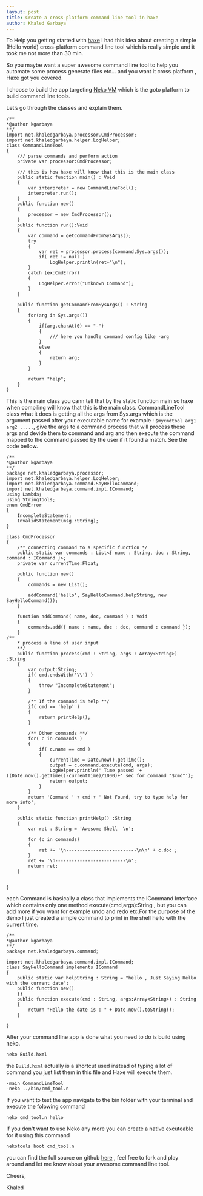 ```yaml
---
layout: post
title: Create a cross-platform command line tool in haxe
author: Khaled Garbaya
---
```


To Help you getting started with [haxe](http://haxe.org/) I had this idea about creating a simple (Hello world) cross-platform command line tool which is really simple and it took me not more than 30 min.

So you maybe want a super awesome command line tool to help you automate some process generate files etc… and you want it cross platform , Haxe got you covered.

I choose to build the app targeting [Neko VM](http://nekovm.org/) which is the goto platform to build command line tools.

Let’s go through the classes and explain them.

```
/**
*@author kgarbaya
**/
import net.khaledgarbaya.processor.CmdProcessor;
import net.khaledgarbaya.helper.LogHelper;
class CommandLineTool
{
	/// parse commands and perform action
    private var processor:CmdProcessor;

    /// this is how haxe will know that this is the main class
    public static function main() : Void
    {
        var interpreter = new CommandLineTool();
        interpreter.run();
    }
	public function new()
	{
        processor = new CmdProcessor();
	}
	public function run():Void
	{
	    var command = getCommandFromSysArgs();
	    try
        {
            var ret = processor.process(command,Sys.args());
            if( ret != null )
                LogHelper.println(ret+"\n");
        }
        catch (ex:CmdError)
        {
            LogHelper.error("Unknown Command");
        }
	}

	public function getCommandFromSysArgs() : String
	{
        for(arg in Sys.args())
        {
            if(arg.charAt(0) == "-")
            {
            	/// here you handle command config like -arg
            }
            else
            {
                return arg;
            }
        }

        return "help";
	}
}
```

This is the main class you cann tell that by the static function main so haxe when compiling will know that this is the main class. CommandLineTool class what it does is getting all the args from Sys.args which is the argument passed after your executable name for example  : `$mycmdtool arg1 arg2 .....`, give the args to a command process that will process these args and devide them to command and arg and then execute the command mapped to the command passed by the user if it found a match. See the code bellow.

```
/**
*@author kgarbaya
**/
package net.khaledgarbaya.processor;
import net.khaledgarbaya.helper.LogHelper;
import net.khaledgarbaya.command.SayHelloCommand;
import net.khaledgarbaya.command.impl.ICommand;
using Lambda;
using StringTools;
enum CmdError
{
    IncompleteStatement;
    InvalidStatement(msg :String);
}

class CmdProcessor
{
    /** connecting command to a specific function */
    public static var commands : List<{ name : String, doc : String, command : ICommand }>;
    private var currentTime:Float;

	public function new()
	{
        commands = new List();

        addCommand('hello', SayHelloCommand.helpString, new SayHelloCommand());
	}

	function addCommand( name, doc, command ) : Void
    {
        commands.add({ name : name, doc : doc, command : command });
    }
/**
    * process a line of user input
    **/
    public function process(cmd : String, args : Array<String>) :String
    {
        var output:String;
        if( cmd.endsWith('\\') )
        {
            throw "IncompleteStatement";
        }

        /** If the command is help **/
        if( cmd == 'help' )
        {
            return printHelp();
        }

        /** Other commands **/
        for( c in commands )
        {
            if( c.name == cmd )
            {
                currentTime = Date.now().getTime();
                output = c.command.execute(cmd, args);
                LogHelper.println(' Time passed '+((Date.now().getTime()-currentTime)/1000)+' sec for command "$cmd"');
                return output;
            }
        }
        return 'Command ' + cmd + ' Not Found, try to type help for more info';
    }

    public static function printHelp() :String
    {
        var ret : String = 'Awesome Shell  \n';

        for (c in commands)
        {
            ret += '\n--------------------------\n\n' + c.doc ;
        }
        ret += '\n--------------------------\n';
        return ret;
    }


}
```

each Command is basically a class that implements the ICommand Interface which contains only one method execute(cmd,args):String , but you can add more if you want for example undo and redo etc.For the purpose of the demo I just created a simple command to print in the shell hello with the current time.

```
/**
*@author kgarbaya
**/
package net.khaledgarbaya.command;

import net.khaledgarbaya.command.impl.ICommand;
class SayHelloCommand implements ICommand
{
	public static var helpString : String = "hello , Just Saying Hello with the current date";
	public function new()
	{}
	public function execute(cmd : String, args:Array<String>) : String
	{
	    return "Hello the date is : " + Date.now().toString();
	}

}
```

After your command line  app is done what you need to do is build using neko.

```
neko Build.hxml
```

the `Build.hxml` actually is a shortcut used instead of typing a lot of command you just list them in this file and Haxe will execute them.

```
-main CommandLineTool
-neko ../bin/cmd_tool.n
```

If you want to test the app navigate to the bin folder with your terminal and execute the folowing command

```
neko cmd_tool.n hello
```

If you don't want to use Neko any more you can create a native excuteable for it using this command

```
nekotools boot cmd_tool.n
```

you can find the full source on github [here](https://github.com/Khaledgarbaya/haxe-samples/tree/master/command-line-tool) , feel free to fork and play around and let me know about your awesome command line tool.

Cheers,

Khaled
